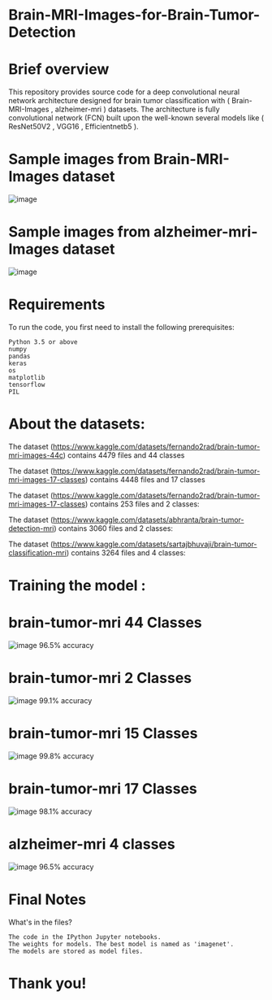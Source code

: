 # Brain-MRI-Images-for-Brain-Tumor-Detection

# Brief overview

This repository provides source code for a deep convolutional neural network architecture designed for brain tumor classification with ( Brain-MRI-Images , alzheimer-mri ) datasets. The architecture is fully convolutional network (FCN) built upon the well-known several models like ( ResNet50V2 , VGG16 , Efficientnetb5 ). 

# Sample images from Brain-MRI-Images dataset
![image](https://user-images.githubusercontent.com/114644816/232864644-023201d3-21ec-420a-bc1b-4efdd5d548b6.png)


# Sample images from alzheimer-mri-Images dataset
![image](https://user-images.githubusercontent.com/114644816/232865091-ebcd3a52-c52b-4f2e-a8c3-a195cc0aadcb.png)


# Requirements

To run the code, you first need to install the following prerequisites:

    Python 3.5 or above
    numpy
    pandas
    keras
    os
    matplotlib 
    tensorflow 
    PIL 

# About the datasets:
The dataset (https://www.kaggle.com/datasets/fernando2rad/brain-tumor-mri-images-44c) contains 4479 files and 44 classes

The dataset (https://www.kaggle.com/datasets/fernando2rad/brain-tumor-mri-images-17-classes) contains 4448 files and 17 classes

The dataset (https://www.kaggle.com/datasets/fernando2rad/brain-tumor-mri-images-17-classes) contains 253 files and 2 classes:

The dataset (https://www.kaggle.com/datasets/abhranta/brain-tumor-detection-mri) contains 3060 files and 2 classes:

The dataset (https://www.kaggle.com/datasets/sartajbhuvaji/brain-tumor-classification-mri) contains 3264 files and 4 classes:

# Training the model :

# brain-tumor-mri 44 Classes
![image](https://user-images.githubusercontent.com/114644816/232872010-07978b5f-974c-4958-8b08-2782d493444e.png)
96.5% accuracy

# brain-tumor-mri 2 Classes
![image](https://user-images.githubusercontent.com/114644816/232872191-a41a0413-af87-4008-82cb-3518218656c3.png)
99.1% accuracy

# brain-tumor-mri 15 Classes
![image](https://user-images.githubusercontent.com/114644816/232872301-2522c53e-f680-430e-9154-5b4bacfc0dc0.png)
99.8% accuracy

# brain-tumor-mri 17 Classes
![image](https://user-images.githubusercontent.com/114644816/232872738-fab00c16-2489-44bc-bc1e-3fe8cf4ee4ec.png)
98.1% accuracy

# alzheimer-mri 4 classes
![image](https://user-images.githubusercontent.com/114644816/232873136-1c6b60e2-8401-4279-8eb3-66d863aece51.png)
96.5% accuracy

# Final Notes

What's in the files?

    The code in the IPython Jupyter notebooks.
    The weights for models. The best model is named as 'imagenet'.
    The models are stored as model files. 



   

# Thank you!
